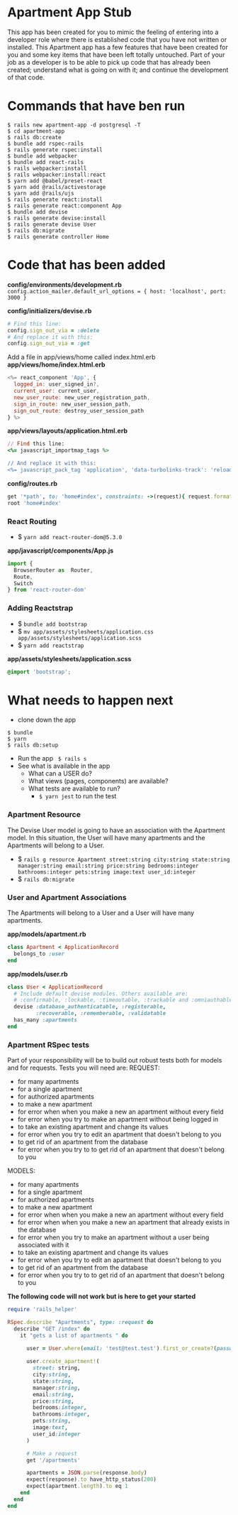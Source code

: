 # Apartment App Stub
This app has been created for you to mimic the feeling of entering into a developer role where there is established code that you have not written or installed. This Apartment app has a few features that have been created for you and some key items that have been left totally untouched. Part of your job as a developer is to be able to pick up code that has already been created; understand what is going on with it; and continue the development of that code. 

# Commands that have ben run
```
$ rails new apartment-app -d postgresql -T
$ cd apartment-app
$ rails db:create
$ bundle add rspec-rails
$ rails generate rspec:install
$ bundle add webpacker
$ bundle add react-rails
$ rails webpacker:install
$ rails webpacker:install:react
$ yarn add @babel/preset-react
$ yarn add @rails/activestorage
$ yarn add @rails/ujs
$ rails generate react:install
$ rails generate react:component App
$ bundle add devise
$ rails generate devise:install
$ rails generate devise User
$ rails db:migrate
$ rails generate controller Home
```

# Code that has been added
**config/environments/development.rb**
`config.action_mailer.default_url_options = { host: 'localhost', port: 3000 } `

**config/initializers/devise.rb**
``` ruby
# Find this line:
config.sign_out_via = :delete
# And replace it with this:
config.sign_out_via = :get
```
Add a file in app/views/home called index.html.erb
**app/views/home/index.html.erb**
```javascript
<%= react_component 'App', {
  logged_in: user_signed_in?,
  current_user: current_user,
  new_user_route: new_user_registration_path,
  sign_in_route: new_user_session_path,
  sign_out_route: destroy_user_session_path
} %>
```

**app/views/layouts/application.html.erb**
```ruby
// Find this line:
<%= javascript_importmap_tags %>

// And replace it with this:
<%= javascript_pack_tag 'application', 'data-turbolinks-track': 'reload' %>
```
**config/routes.rb**
```ruby
get '*path', to: 'home#index', constraints: ->(request){ request.format.html? }
root 'home#index'
```
### React Routing
- $ `yarn add react-router-dom@5.3.0`

**app/javascript/components/App.js**
```javascript
import {
  BrowserRouter as  Router,
  Route,
  Switch
} from 'react-router-dom'
```

### Adding Reactstrap
- $ `bundle add bootstrap`
- $ `mv app/assets/stylesheets/application.css app/assets/stylesheets/application.scss`
- $ `yarn add reactstrap`

**app/assets/stylesheets/application.scss**
```css
@import 'bootstrap';
```


# What needs to happen next
- clone down the app 
```
$ bundle 
$ yarn
$ rails db:setup
```
- Run the app 
` $ rails s`
- See what is available in the app  
  - What can a USER do? 
  - What views (pages, components) are available? 
  - What tests are available to run? 
    - `$ yarn jest` to run the test

### Apartment Resource
The Devise User model is going to have an association with the Apartment model. In this situation, the User will have many apartments and the Apartments will belong to a User.

- $ `rails g resource Apartment street:string city:string state:string manager:string email:string price:string bedrooms:integer bathrooms:integer pets:string image:text user_id:integer`
- $ `rails db:migrate`

### User and Apartment Associations
The Apartments will belong to a User and a User will have many apartments.

**app/models/apartment.rb**
```ruby
class Apartment < ApplicationRecord
  belongs_to :user
end
```

**app/models/user.rb**
```ruby
class User < ApplicationRecord
  # Include default devise modules. Others available are:
  # :confirmable, :lockable, :timeoutable, :trackable and :omniauthable
  devise :database_authenticatable, :registerable,
         :recoverable, :rememberable, :validatable
  has_many :apartments
end
```

### Apartment RSpec tests 
Part of your responsibility will be to build out robust tests both for models and for requests. 
Tests you will need are: 
REQUEST: 
  - for many apartments
  - for a single apartment
  - for authorized apartments
  - to make a new apartment
  - for error when when you make a new an apartment without every field
  - for error when you try to make an apartment without being logged in
  - to take an existing apartment and change its values
  - for error when you try to edit an apartment that doesn't belong to you
  - to get rid of an apartment from the database
  - for error when you try to to get rid of an apartment that doesn't belong to you

MODELS: 
  - for many apartments
  - for a single apartment
  - for authorized apartments
  - to make a new apartment
  - for error when when you make a new an apartment without every field
  - for error when when you make a new an apartment that already exists in the database
  - for error when you try to make an apartment without a user being associated with it 
  - to take an existing apartment and change its values
  - for error when you try to edit an apartment that doesn't belong to you
  - to get rid of an apartment from the database
  - for error when you try to to get rid of an apartment that doesn't belong to you


**The following code will not work but is here to get your started**
```ruby
require 'rails_helper'

RSpec.describe "Apartments", type: :request do
  describe "GET /index" do
    it "gets a list of apartments " do
    
      user = User.where(email: 'test@test.test').first_or_create?(password: '12345678', password_confirmation: '12345678')

      user.create_apartment!(
        street: string,
        city:string,
        state:string,
        manager:string,
        email:string, 
        price:string, 
        bedrooms:integer, 
        bathrooms:integer, 
        pets:string,
        image:text, 
        user_id:integer
      )

      # Make a request
      get '/apartments'

      apartments = JSON.parse(response.body)
      expect(response).to have_http_status(200)
      expect(apartment.length).to eq 1
    end
  end
end